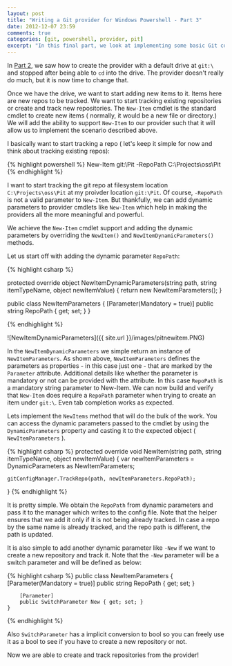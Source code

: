 ```yaml
---
layout: post
title: "Writing a Git provider for Windows Powershell - Part 3"
date: 2012-12-07 23:59
comments: true
categories: [git, powershell, provider, pit]
excerpt: "In this final part, we look at implementing some basic Git commands like status, add, commit etc using the provider interface."
---
```


In [Part 2](http://stacktoheap.com/blog/2012/12/03/writing-a-git-provider-for-windows-powershell-part-2/), we saw how to create the provider with a default drive at `git:\` and stopped after being able to `cd` into the drive. The provider doesn't really do much, but it is now time to change that.

Once we have the drive, we want to start adding new items to it. Items here are new repos to be tracked. We want to start tracking existing repositories or create and track new repositories. The `New-Item` cmdlet is the standard cmdlet to create new items ( normally, it would be a new file or directory.) We will add the ability to support `New-Item` to our provider such that it will allow us to implement the scenario described above.

I basically want to start tracking a repo ( let's keep it simple for now and think about tracking existing repos):

{% highlight powershell %}
New-Item git:\Pit -RepoPath C:\Projects\oss\Pit
{% endhighlight %}

I want to start tracking the git repo at filesystem location `C:\Projects\oss\Pit` at my proivder location `git:\Pit`. Of course, `-RepoPath` is not a valid parameter to `New-Item`. But thankfully, we can add dynamic parameters to provider cmdlets like `New-Item` which help in making the providers all the more meaningful and powerful.

We achieve the `New-Item` cmdlet support and adding the dynamic parameters by overriding the `NewItem()` and `NewItemDynamicParameters()` methods.

Let us start off with adding the dynamic parameter `RepoPath`:

{% highlight csharp %}

protected override object NewItemDynamicParameters(string path, string itemTypeName, object newItemValue)
{
    return new NewItemParameters();
}

public class NewItemParameters
{
    [Parameter(Mandatory = true)]
    public string RepoPath { get; set; }
}

{% endhighlight %}

![NewItemDynamicParameters]({{ site.url }}/images/pitnewitem.PNG)

In the `NewItemDynamicParameters` we simple return an instance of `NewItemParameters`. As shown above, `NewItemParameters` defines the parameters as properties - in this case just one - that are marked by the `Parameter` attribute. Additional details like whether the parameter is mandatory or not can be provided with the attribute. In this case `RepoPath` is a mandatory string parameter to New-Item. We can now build and verify that `New-Item` does require a `RepoPath` parameter when trying to create an item under `git:\`. Even tab completion works as expected.

Lets implement the `NewItems` method that will do the bulk of the work. You can access the dynamic parameters passed to the cmdlet by using the `DynamicParameters` property and casting it to the expected object ( `NewItemParameters` ).

{% highlight csharp %}
protected override void NewItem(string path, string itemTypeName, object newItemValue)
{
    var newItemParameters = DynamicParameters as NewItemParameters;

    gitConfigManager.TrackRepo(path, newItemParameters.RepoPath);
}
{% endhighlight %}

It is pretty simple. We obtain the `RepoPath` from dynamic parameters and pass it to the manager which writes to the config file. Note that the helper ensures that we add it only if it is not being already tracked. In case a repo by the same name is already tracked, and the repo path is different, the path is updated.

It is also simple to add another dynamic parameter like `-New` if we want to create a new repository and track it. Note that the `-New` parameter will be a switch parameter and will be defined as below:

{% highlight csharp %}
public class NewItemParameters
    {
        [Parameter(Mandatory = true)]
        public string RepoPath { get; set; }

        [Parameter]
        public SwitchParameter New { get; set; }
    }
{% endhighlight %}

Also `SwitchParameter` has a implicit conversion to bool so you can freely use it as a bool to see if you have to create a new repository or not.

Now we are able to create and track repositories from the provider!
